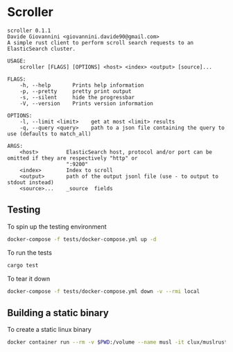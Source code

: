 # Scroller

```text
scroller 0.1.1
Davide Giovannini <giovannini.davide90@gmail.com>
A simple rust client to perform scroll search requests to an ElasticSearch cluster.

USAGE:
    scroller [FLAGS] [OPTIONS] <host> <index> <output> [source]...

FLAGS:
    -h, --help       Prints help information
    -p, --pretty     pretty print output
    -s, --silent     hide the progressbar
    -V, --version    Prints version information

OPTIONS:
    -l, --limit <limit>    get at most <limit> results
    -q, --query <query>    path to a json file containing the query to use (defaults to match_all)

ARGS:
    <host>         ElasticSearch host, protocol and/or port can be omitted if they are respectively "http" or
                   ":9200"
    <index>        Index to scroll
    <output>       path of the output jsonl file (use - to output to stdout instead)
    <source>...    _source  fields
```

## Testing

To spin up the testing environment
```bash
docker-compose -f tests/docker-compose.yml up -d 
```

To run the tests
```bash
cargo test
```

To tear it down 
```bash
docker-compose -f tests/docker-compose.yml down -v --rmi local 
```

## Building a static binary

To create a static linux binary

```bash
docker container run --rm -v $PWD:/volume --name musl -it clux/muslrust cargo install --force --root . --path .
```
